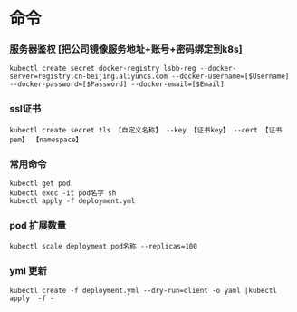 # 命令
### 服务器鉴权 [把公司镜像服务地址+账号+密码绑定到k8s]
```
kubectl create secret docker-registry lsbb-reg --docker-server=registry.cn-beijing.aliyuncs.com --docker-username=[$Username] --docker-password=[$Password] --docker-email=[$Email]
```
### ssl证书
```
kubectl create secret tls 【自定义名称】 --key 【证书key】 --cert 【证书pem】 【namespace】
```
### 常用命令
```
kubectl get pod 
kubectl exec -it pod名字 sh
kubectl apply -f deployment.yml
```

### pod 扩展数量
```
kubectl scale deployment pod名称 --replicas=100
```
### yml 更新
```
kubectl create -f deployment.yml --dry-run=client -o yaml |kubectl apply  -f -
```
